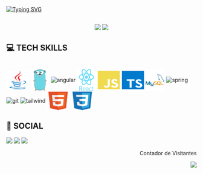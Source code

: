 
[![Typing SVG](https://readme-typing-svg.herokuapp.com/?color=44A7E4&size=35&center=true&vCenter=true&width=1000&lines=HELLO+WORLD!+My+Name+is+Kaique+Fernandes.;I'm+18+years+old;I'm+learning+how+to+develop+and+program!;Be+Welcome!+:%29)](https://git.io/typing-svg)

<br>


<div align="center">
  <a href="https://github.com/KaiqueFLH"></a>
  <img height="200em" src="https://github-readme-stats.vercel.app/api?username=KaiqueFLH&show_icons=true&theme=transparent"/>
  <img height="200em" src="https://github-readme-stats.vercel.app/api/top-langs/?username=KaiqueFLH&layout=donut&theme=transparent"/>
</div>
    
## 💻 TECH SKILLS
<div style="display: inline_block"><br>
  
  <img align="center" alt="Java" height="50" width="60" src="https://raw.githubusercontent.com/devicons/devicon/master/icons/java/java-original.svg"/>
  <img align="center" src="https://raw.githubusercontent.com/devicons/devicon/master/icons/go/go-original.svg" alt="go" width="50" height="60"/> 
  <img align="center" src="https://angular.io/assets/images/logos/angular/angular.svg" alt="angular" width="50" height="60"/>
  <img align="center" src="https://raw.githubusercontent.com/devicons/devicon/master/icons/react/react-original-wordmark.svg" alt="react" width="50" height="60"/>
  <img align="center" alt="Js" height="50" width="60" src="https://raw.githubusercontent.com/devicons/devicon/master/icons/javascript/javascript-plain.svg">
  <img align="center" alt="Ts" height="50" width="60" src="https://raw.githubusercontent.com/devicons/devicon/master/icons/typescript/typescript-plain.svg">
  <img align="center" src="https://raw.githubusercontent.com/devicons/devicon/master/icons/mysql/mysql-original-wordmark.svg" alt="mysql" width="50" height="60"/> 
  <img align="center" src="https://www.vectorlogo.zone/logos/springio/springio-icon.svg" alt="spring" width="50" height="40"/> 
  <img align="center" src="https://www.vectorlogo.zone/logos/git-scm/git-scm-icon.svg" alt="git" width="50" height="60"/>
  <img align="center" src="https://www.vectorlogo.zone/logos/tailwindcss/tailwindcss-icon.svg" alt="tailwind" width="50" height="60"/>
  <img align="center" alt="HTML" height="50" width="60" src="https://raw.githubusercontent.com/devicons/devicon/master/icons/html5/html5-original.svg">
  <img align="center" alt="CSS" height="50" width="60" src="https://raw.githubusercontent.com/devicons/devicon/master/icons/css3/css3-original.svg">
</div>

## 🔗 SOCIAL
<div>
  
  <a href="https://instagram.com/kaiqueflh" target="_blank"><img src="https://img.shields.io/badge/-Instagram-%23E4405F?style=for-the-badge&logo=instagram&logoColor=white" target="_blank"></a>
  <a href = "mailto:kaiquef.homem@gmail.com"><img src="https://img.shields.io/badge/Gmail-D14836?style=for-the-badge&logo=gmail&logoColor=white" target="_blank"></a>
  <a href="https://www.linkedin.com/in/kaique-fernandes-73402727b/" target="_blank"><img src="https://img.shields.io/badge/LinkedIn-0077B5?style=for-the-badge&logo=linkedin&logoColor=white" target="_blank"></a>
  <br>
</div>

<div align="right">
  <p>Contador de Visitantes</p>
  <p><img src="https://profile-counter.glitch.me/KaiqueFLH/count.svg"/></p>
</div>


